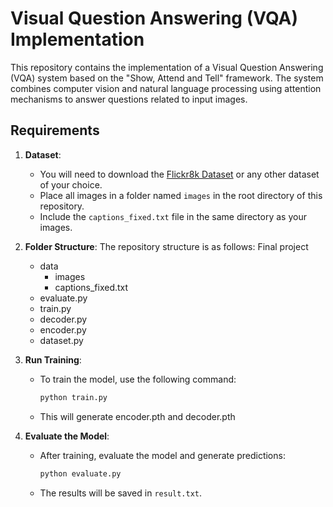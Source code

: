 # Visual Question Answering (VQA) Implementation

This repository contains the implementation of a Visual Question Answering (VQA) system based on the "Show, Attend and Tell" framework. The system combines computer vision and natural language processing using attention mechanisms to answer questions related to input images.

## Requirements
1. **Dataset**:
   - You will need to download the [Flickr8k Dataset](https://forms.illinois.edu/sec/1713398) or any other dataset of your choice.
   - Place all images in a folder named `images` in the root directory of this repository.
   - Include the `captions_fixed.txt` file in the same directory as your images.


2. **Folder Structure**:
The repository structure is as follows:
Final project
    - data
        - images
        - captions_fixed.txt
    - evaluate.py
    - train.py
    - decoder.py
    - encoder.py
    - dataset.py

3. **Run Training**:
   - To train the model, use the following command:
     ```bash
     python train.py
     ```
   - This will generate encoder.pth and decoder.pth
 
4. **Evaluate the Model**:
   - After training, evaluate the model and generate predictions:
     ```bash
     python evaluate.py
     ```
   - The results will be saved in `result.txt`.
